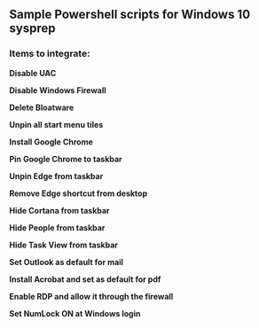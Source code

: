 <h2>Sample Powershell scripts for Windows 10 sysprep</h2>
<h3>Items to integrate:</h3>
<p><strong>Disable UAC</strong></p>
<p><strong>Disable Windows Firewall</strong></span></p>
<p><strong>Delete Bloatware</strong></p>
<p><strong>Unpin all start menu tiles</strong></p>
<p><strong>Install Google Chrome</strong></p>
<p><strong>Pin Google Chrome to taskbar</strong></p>
<p><strong>Unpin Edge from taskbar</strong></p>
<p><strong>Remove Edge shortcut from desktop</strong></p>
<p><strong>Hide Cortana from taskbar</strong></p>
<p><strong>Hide People from taskbar</strong></p>
<p><strong>Hide Task View from taskbar</strong></p>
<p><strong>Set Outlook as default for mail</strong></p>
<p><strong>Install Acrobat and set as default for pdf</strong></p>
<p><strong>Enable RDP and allow it through the firewall</strong></p>
<p><strong>Set NumLock ON at Windows login</strong></p>
